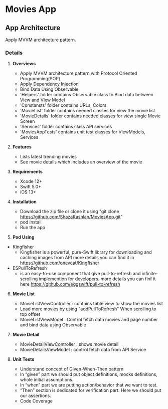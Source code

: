 # Movies App

## App Architecture

Apply MVVM architecture pattern.

### Details

1.  **Overviews**

    - Apply MVVM architecture pattern with Protocol Oriented Programming(POP)
    - Apply Dependency Injection
    - Bind Data Using Observable
    - 'Helpers' folder contains Observable class to Bind data between View and View Model
    - 'Constansts' folder contains URLs, Colors
    - 'MovieList' folder contains needed classes for view the movie list
    - 'MovieDetails' folder contains needed classes for view single Movie Screen
    - 'Services' folder contains class API services
    - 'MoviesAppTests' contains unit test classes for ViewModels, Services

2.  **Features**

    - Lists latest trending movies
    - See movie details which includes an overview of the movie

3.  **Requirements**

    - Xcode 12+
    - Swift 5.0+
    - iOS 13+

4.  **Installation**

    - Download the zip file or clone it using "git clone https://github.com/ShazaKashlan/MoviesApp.git"
    - pod install
    - Run the app

5.  **Pod Using**

- Kingfisher
  - Kingfisher is a powerful, pure-Swift library for downloading and caching images from API more details you can find it in
    https://github.com/onevcat/Kingfisher
- ESPullToRefresh
  - is an easy-to-use component that give pull-to-refresh and infinite-scrolling implemention for developers. more details you can finf it here https://github.com/eggswift/pull-to-refresh

6.  **Movie List**

    - MovieListViewController : contains table view to show the movies list
    - Load more movies by using "addPullToRefresh" When scrolling to top offset
    - MovieListViewModel : Control fetch data movies and page number and bind data using Observable

7.  **Movie Detail**

    - MovieDetailViewController : shows movie detail
    - MovieDetailsViewModel : control fetch data from API Service

8.  **Unit Tests**
    - Understand concept of Given-When-Then pattern
    - In “given” part we should put object definitions, mocks definitions, whole initial assumptions.
    - In “when” part we are putting action/behavior that we want to test.
    - “Then” section is dedicated for verification part. Here we should put our assertions.
    - Code Coverage
